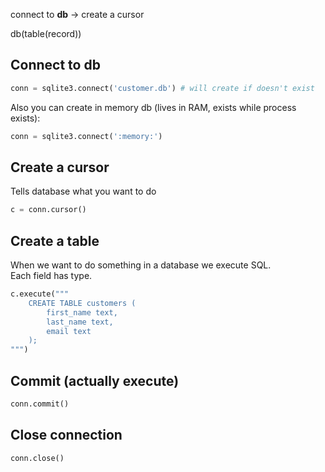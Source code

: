 connect to **db** -> create a cursor

db(table(record))


## Connect to db
```python
conn = sqlite3.connect('customer.db') # will create if doesn't exist
```
Also you can create in memory db (lives in RAM, exists while process exists):
```python
conn = sqlite3.connect(':memory:')
```
## Create a cursor  
Tells database what you want to do  
```python 
c = conn.cursor()
```
## Create a table
When we want to do something in a database we execute SQL.  
Each field has type.  
```python 
c.execute("""
    CREATE TABLE customers (
        first_name text,
        last_name text,
        email text
    );
""")
```
## Commit (actually execute)
```python 
conn.commit()
```  
## Close connection
```python 
conn.close()
``` 